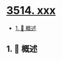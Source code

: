 # [3514. xxx](https://github.com/Tdahuyou/TNotes.leetcode/tree/main/notes/3514.%20xxx)

<!-- region:toc -->

- [1. 📝 概述](#1--概述)

<!-- endregion:toc -->

## 1. 📝 概述
